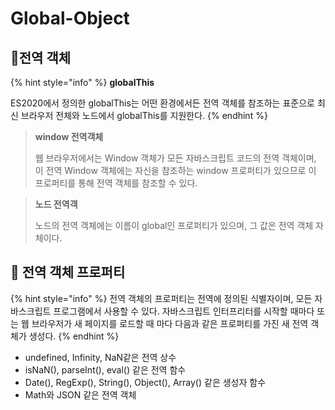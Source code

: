 # Global-Object

## 🐇전역 객체

{% hint style="info" %}
**globalThis**

ES2020에서 정의한 globalThis는 어떤 환경에서든 전역 객체를 참조하는 표준으로 최신 브라우저 전체와 노드에서 globalThis를 지원한다.
{% endhint %}

> **window 전역객체**
>
> 웹 브라우저에서는 Window 객체가 모든 자바스크립트 코드의 전역 객체이며, 이 전역 Window 객체에는 자신을 참조하는 window 프로퍼티가 있으므로 이 프로퍼티를 통해 전역 객체를 참조할 수 있다.&#x20;

> **노드 전역객**
>
> 노드의 전역 객체에는 이름이  global인 프로퍼티가 있으며, 그 값은 전역 객체 자체이다.

## 🐇 전역 객체 프로퍼티

{% hint style="info" %}
전역 객체의 프로퍼티는 전역에 정의된 식별자이며, 모든 자바스크립트 프로그램에서 사용할 수 있다. 자바스크립트 인터프리터를 시작할 때마다 또는 웹 브라우저가 새 페이지를 로드할 때 마다 다음과 같은 프로퍼티를 가진 새 전역 객체가 생성다.
{% endhint %}

* undefined, Infinity, NaN같은 전역 상수
* isNaN(), parseInt(), eval() 같은 전역 함수
* Date(), RegExp(), String(), Object(), Array() 같은 생성자 함수
* Math와 JSON 같은 전역 객체&#x20;
